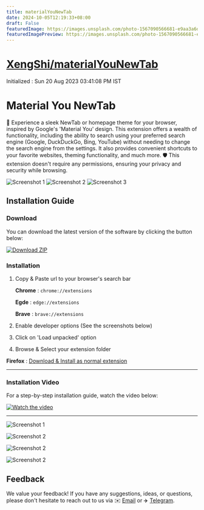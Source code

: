 ```yaml
---
title: materialYouNewTab
date: 2024-10-05T12:19:33+08:00
draft: False
featuredImage: https://images.unsplash.com/photo-1567090566681-e9aa3a6db730?ixid=M3w0NjAwMjJ8MHwxfHJhbmRvbXx8fHx8fHx8fDE3MjgxMDE5NjJ8&ixlib=rb-4.0.3
featuredImagePreview: https://images.unsplash.com/photo-1567090566681-e9aa3a6db730?ixid=M3w0NjAwMjJ8MHwxfHJhbmRvbXx8fHx8fHx8fDE3MjgxMDE5NjJ8&ixlib=rb-4.0.3
---
```


# [XengShi/materialYouNewTab](https://github.com/XengShi/materialYouNewTab)

Initialized : Sun 20 Aug 2023 03∶41∶08 PM IST
# Material You NewTab
🚀 Experience a sleek NewTab or homepage theme for your browser, inspired by Google's 'Material You' design. This extension offers a wealth of functionality, including the ability to search using your preferred search engine (Google, DuckDuckGo, Bing, YouTube) without needing to change the search engine from the settings. It also provides convenient shortcuts to your favorite websites, theming functionality, and much more. 🛡️ This extension doesn't require any permissions, ensuring your privacy and security while browsing.

![Screenshot 1](https://i.postimg.cc/q4vppz8n/preview1.webp)
![Screenshot 2](https://i.postimg.cc/yVcHL9Hq/preview2.webp)
![Screenshot 3](https://i.postimg.cc/Ch0VX1hR/preview3.webp)

##  Installation Guide

### Download

You can download the latest version of the software by clicking the button below:

[![Download ZIP](https://img.shields.io/badge/Download-ZIP-blue.svg)](https://github.com/XengShi/materialYouNewTab/releases/tag/v1.1)

### Installation

1. Copy & Paste url to your browser's search bar

	**Chrome** : ```chrome://extensions```
	
	**Egde** : ```edge://extensions```
	
	**Brave** : ```brave://extensions```
	
	
2. Enable developer options (See the screenshots below)
3. Click on 'Load unpacked' option
4. Browse & Select your extension folder 

**Firefox** :
[Download & Install as normal extension](https://addons.mozilla.org/en-US/firefox/addon/material-you-newtab/)

---
### Installation Video

For a step-by-step installation guide, watch the video below:

[![Watch the video](https://img.youtube.com/vi/P4ryQPixfw8/0.jpg)](https://www.youtube.com/watch?v=P4ryQPixfw8)

---


![Screenshot 1](https://i.postimg.cc/w6JYypvc/chrome.png)

![Screenshot 2](https://i.postimg.cc/0ksR7BKg/edge.png)

![Screenshot 2](https://i.postimg.cc/bPW2fHX7/FireFox.png)

![Screenshot 2](https://i.postimg.cc/MqPSg5NR/brave.png)

## Feedback

We value your feedback! If you have any suggestions, ideas, or questions, please don't hesitate to reach out to us via ✉️ [Email](mailto:xengshi@duck.com) or ✈️ [Telegram](https://t.me/xengshi).

